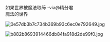 如果世界被魔法取缔 -via@精分君   
魔法的世界

![0e57db3b7c734b369b93c6ec0e792649.jpg](https://wxlzmt.github.io/cdn1/ext/qw/groups/30023/0e57db3b7c734b369b93c6ec0e792649.jpg)

![b882b8693914466db84fa918d2de99f0.jpg](https://wxlzmt.github.io/cdn1/ext/qw/groups/30023/b882b8693914466db84fa918d2de99f0.jpg)
